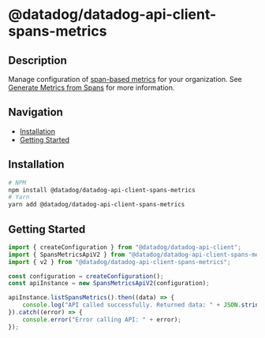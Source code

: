 # @datadog/datadog-api-client-spans-metrics

## Description

Manage configuration of [span-based metrics](https://app.datadoghq.com/apm/traces/generate-metrics) for your organization. See [Generate Metrics from Spans](https://docs.datadoghq.com/tracing/trace_pipeline/generate_metrics/) for more information.

## Navigation

- [Installation](#installation)
- [Getting Started](#getting-started)

## Installation

```sh
# NPM
npm install @datadog/datadog-api-client-spans-metrics
# Yarn
yarn add @datadog/datadog-api-client-spans-metrics
```

## Getting Started
```ts
import { createConfiguration } from "@datadog/datadog-api-client";
import { SpansMetricsApiV2 } from "@datadog/datadog-api-client-spans-metrics";
import { v2 } from "@datadog/datadog-api-client-spans-metrics";

const configuration = createConfiguration();
const apiInstance = new SpansMetricsApiV2(configuration);

apiInstance.listSpansMetrics().then((data) => {
    console.log("API called successfully. Returned data: " + JSON.stringify(data));
}).catch((error) => {
    console.error("Error calling API: " + error);
});
```